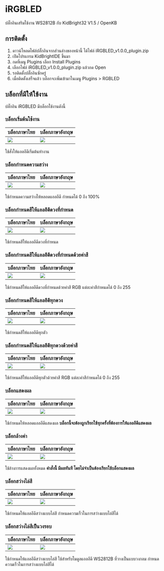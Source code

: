# iRGBLED

ปลั๊กอินเสริมใช้งาน WS2812B กับ KidBright32 V1.5  / OpenKB

## การติดตั้ง

1. ดาวน์โหลดไฟล์ปลั๊กอินจากส่วนล่างของหน้านี้ ได้ไฟล์ iRGBLED_v1.0.0_plugin.zip
2. เปิดโปรแกรม KidBrightIDE ขึ้นมา
3. กดที่เมนู Plugins เลือก Install Plugins
4. เลือกไฟล์ iRGBLED_v1.0.0_plugin.zip แล้วกด Open
5. รอติดตั้งปลั๊กอินซักครู่
6. เมื่อติดตั้งเสร็จแล้ว บล็อกจะเพิ่มเข้ามาในเมนู Plugins > RGBLED

## บล็อกที่มีให้ใช้งาน

ปลั๊กอิน iRGBLED มีบล็อกใช้งานดังนี้

### บล็อกเริ่มต้นใช้งาน

| บล็อกภาษาไทย | บล็อกภาษาอังกฤษ |
|--|--|
| ![](https://sv1.picz.in.th/images/2020/07/30/EBy3WZ.jpg) | ![](https://sv1.picz.in.th/images/2020/07/30/EByqPS.jpg) |

ใช้สั่งให้แอลอีดีเริ่มต้นทำงาน 

### บล็อกกำหนดความสว่าง

| บล็อกภาษาไทย | บล็อกภาษาอังกฤษ |
|--|--|
| ![](https://sv1.picz.in.th/images/2020/07/30/EByh6u.jpg) | ![](https://sv1.picz.in.th/images/2020/07/30/EBy5en.jpg) |

ใช้กำหนดความสว่างให้หลอดแอลอีดี กำหนดได้ 0 ถึง 100%

### บล็อกกำหนดสีให้แอลอีดีดวงที่กำหนด

| บล็อกภาษาไทย | บล็อกภาษาอังกฤษ |
|--|--|
| ![](https://sv1.picz.in.th/images/2020/07/30/EBy91I.jpg) | ![](https://sv1.picz.in.th/images/2020/07/30/EByO3g.jpg) |

ใช้กำหนดสีให้แอลอีดีดวงที่กำหนด

### บล็อกกำหนดสีให้แอลอีดีดวงที่กำหนดด้วยค่าสี

| บล็อกภาษาไทย | บล็อกภาษาอังกฤษ |
|--|--|
| ![](https://sv1.picz.in.th/images/2020/07/30/EByTAP.jpg) | ![](https://sv1.picz.in.th/images/2020/07/30/EBybbW.jpg) |

ใช้กำหนดสีให้แอลอีดีดวงที่กำหนดด้วยค่าสี RGB แต่ละค่าสีกำหนดได้ 0 ถึง 255

### บล็อกกำหนดสีให้แอลอีดีทุกดวง

| บล็อกภาษาไทย | บล็อกภาษาอังกฤษ |
|--|--|
| ![](https://sv1.picz.in.th/images/2020/07/30/EBytet.jpg) | ![](https://sv1.picz.in.th/images/2020/07/30/EByja2.jpg) |

ใช้กำหนดสีให้แอลอีดีทุกตัว

### บล็อกกำหนดสีให้แอลอีดีทุกดวงด้วยค่าสี

| บล็อกภาษาไทย | บล็อกภาษาอังกฤษ |
|--|--|
| ![](https://sv1.picz.in.th/images/2020/07/30/EBy1ke.jpg) | ![](https://sv1.picz.in.th/images/2020/07/30/EByAnD.jpg) |

ใช้กำหนดสีให้แอลอีดีทุกตัวด้วยค่าสี RGB แต่ละค่าสีกำหนดได้ 0 ถึง 255

### บล็อกแสดงผล

| บล็อกภาษาไทย | บล็อกภาษาอังกฤษ |
|--|--|
| ![](https://sv1.picz.in.th/images/2020/07/30/EByKOl.jpg) | ![](https://sv1.picz.in.th/images/2020/07/30/EBysd9.jpg) |

ใช้กำหนดให้หลอดแอลอีดีแสดงผล **บล็อกนี้จะต้องถูกเรียกใช้ทุกครั้งที่ต้องการให้แอลอีดีแสดงผล**

### บล็อกล้างค่า

| บล็อกภาษาไทย | บล็อกภาษาอังกฤษ |
|--|--|
| ![](https://sv1.picz.in.th/images/2020/07/30/EByZak.jpg) | ![](https://sv1.picz.in.th/images/2020/07/30/EBy2KJ.jpg) |

ใช้ล้างการแสดงผลทั้งหมด **คำสั่งนี้ มีผลทันที โดยไม่จำเป็นต้องเรียกใช้บล็อกแสดงผล**

### บล็อกสว่างไล่สี

| บล็อกภาษาไทย | บล็อกภาษาอังกฤษ |
|--|--|
| ![](https://sv1.picz.in.th/images/2020/07/30/EBygzv.jpg) | ![](https://sv1.picz.in.th/images/2020/07/30/EByCPb.jpg) |

ใช้กำหนดให้แอลอีดีสว่างแบบไล่สี กำหนดความเร็วในการสว่างแบบไล่สีได้

### บล็อกสว่างไล่สีเป็นวงรอบ

| บล็อกภาษาไทย | บล็อกภาษาอังกฤษ |
|--|--|
| ![](https://sv1.picz.in.th/images/2020/07/30/EByRnN.jpg) | ![](https://sv1.picz.in.th/images/2020/07/30/EByrbq.jpg) |

ใช้กำหนดให้แอลอีดีสว่างแบบไล่สี ใช้สำหรับโมดูลแอลอีดี WS2812B ที่วางเป็นแบบวงกลม กำหนดความเร็วในการสว่างแบบไล่สีได้
